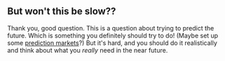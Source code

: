 ## But won't this be slow??

Thank you, good question. This is a question about trying to predict the future. Which is something you definitely should try to do! (Maybe set up some [prediction markets](https://astralcodexten.substack.com/p/prediction-market-faq)?) But it's hard, and you should do it realistically and think about what you _really_ need in the near future. 
